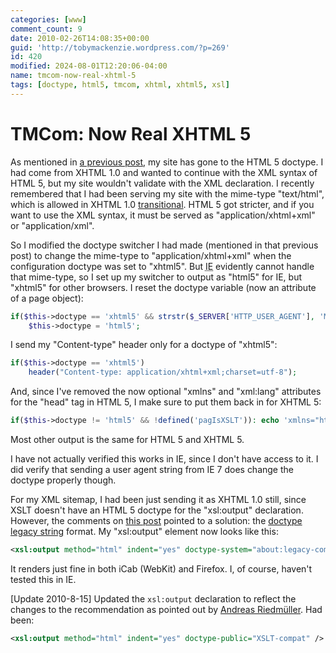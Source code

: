```yaml
---
categories: [www]
comment_count: 9
date: 2010-02-26T14:08:35+00:00
guid: 'http://tobymackenzie.wordpress.com/?p=269'
id: 420
modified: 2024-08-01T12:20:06-04:00
name: tmcom-now-real-xhtml-5
tags: [doctype, html5, tmcom, xhtml, xhtml5, xsl]
---
```


TMCom: Now Real XHTML 5
=======================

As mentioned in [a previous post](/content/blog/2010/02/16/tmcom-goes-html-5.md), my site has gone to the HTML 5 doctype.  I had come from XHTML 1.0 and wanted to continue with the XML syntax of HTML 5, but my site wouldn't validate with the XML declaration.  I recently remembered that I had been serving my site with the mime-type "text/html", which is allowed in XHTML 1.0 <ins>transitional</ins>.	HTML 5 got stricter, and if you want to use the XML syntax, it must be served as "application/xhtml+xml" or "application/xml".

So I modified the doctype switcher I had made (mentioned in that previous post) to change the mime-type to "application/xhtml+xml" when the configuration doctype was set to "xhtml5".	But <abbr title="Internet Explorer">IE</abbr> evidently cannot handle that mime-type, so I set up my switcher to output as "html5" for IE, but "xhtml5" for other browsers.  I reset the doctype variable (now an attribute of a page object):

``` php
if($this->doctype == 'xhtml5' && strstr($_SERVER['HTTP_USER_AGENT'], 'MSIE'))
	$this->doctype = 'html5';
```

<!--more-->

I send my "Content-type" header only for a doctype of "xhtml5":

``` php
if($this->doctype == 'xhtml5')
	header("Content-type: application/xhtml+xml;charset=utf-8");
```

And, since I've removed the now optional "xmlns" and "xml:lang" attributes for the "head" tag in HTML 5, I make sure to put them back in for XHTML 5:

``` php
if($this->doctype != 'html5' && !defined('pagIsXSLT')): echo 'xmlns="http://www.w3.org/1999/xhtml" xml:lang="en"'; endif;
```

Most other output is the same for HTML 5 and XHTML 5.

I have not actually verified this works in IE, since I don't have access to it.  I did verify that sending a user agent string from IE 7 does change the doctype properly though.

For my XML sitemap, I had been just sending it as XHTML 1.0 still, since XSLT doesn't have an HTML 5 doctype for the "xsl:output" declaration.	However, the comments on [this post](http://www.contentwithstyle.co.uk/content/xslt-and-html-5-problems) pointed to a solution: the [doctype legacy string](http://dev.w3.org/html5/spec/Overview.html#doctype-legacy-string) format.  My "xsl:output" element now looks like this:

``` xml
<xsl:output method="html" indent="yes" doctype-system="about:legacy-compat" />
```

It renders just fine in both iCab (WebKit) and Firefox.  I, of course, haven't tested this in IE.

[Update 2010-8-15] Updated the `xsl:output` declaration to reflect the changes to the recommendation as pointed out by [Andreas Riedmüller](#comment-92).	Had been:

``` xml
<xsl:output method="html" indent="yes" doctype-public="XSLT-compat" />
```
